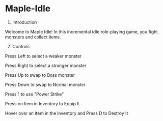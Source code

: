 # Maple-Idle
1. Introduction

Welcome to Maple Idle! In this incremental idle role-playing game, you fight monsters and collect items. 



2. Controls

Press Left to select a weaker monster

Press Right to select a stronger monster

Press Up to swap to Boss monster

Press Down to swap to Normal monster

Press 1 to use "Power Strike"

Press on Item in Inventory to Equip It

Hover over an Item in the Inventory and Press D to Destroy It

